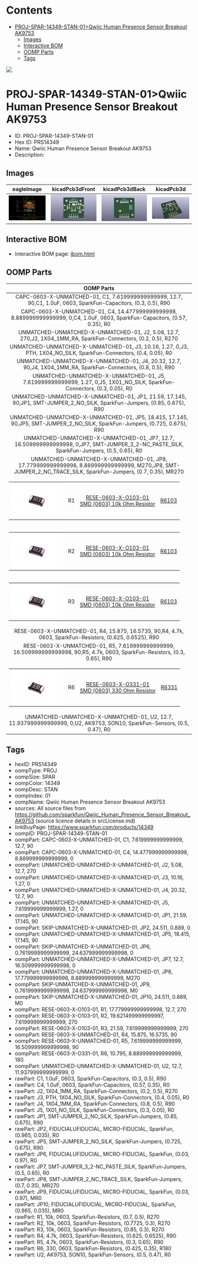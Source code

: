 



Contents
========

* [PROJ-SPAR-14349-STAN-01>Qwiic Human Presence Sensor Breakout AK9753](#proj-spar-14349-stan-01qwiic-human-presence-sensor-breakout-ak9753)
	* [Images](#images)
	* [Interactive BOM](#interactive-bom)
	* [OOMP Parts](#oomp-parts)
	* [Tags](#tags)
  
![][im]
# PROJ-SPAR-14349-STAN-01>Qwiic Human Presence Sensor Breakout AK9753

- ID: PROJ-SPAR-14349-STAN-01
- Hex ID: PRS14349
- Name: Qwiic Human Presence Sensor Breakout AK9753
- Description: 

## Images
  
  

|eagleImage|kicadPcb3dFront|kicadPcb3dBack|kicadPcb3d|
| :---: | :---: | :---: | :---: |
|[![eagleImage](eagleImage_140.png)](eagleImage_600.png)|[![kicadPcb3dFront](kicadPcb3dFront_140.png)](kicadPcb3dFront_600.png)|[![kicadPcb3dBack](kicadPcb3dBack_140.png)](kicadPcb3dBack_600.png)|[![kicadPcb3d](kicadPcb3d_140.png)](kicadPcb3d_600.png)|

## Interactive BOM

- Interactive BOM page: [ibom.html](kicad/bom/ibom.html)

## OOMP Parts
  

|OOMP Parts|
| :---: |
|CAPC-0603-X-UNMATCHED-01, C1, 7.619999999999999, 12.7, 90,C1, 1.0uF, 0603, SparkFun-Capacitors, (0.3, 0.5), R90|
|CAPC-0603-X-UNMATCHED-01, C4, 14.477999999999998, 8.889999999999999, 0,C4, 1.0uF, 0603, SparkFun-Capacitors, (0.57, 0.35), R0|
|UNMATCHED-UNMATCHED-X-UNMATCHED-01, J2, 5.08, 12.7, 270,J2, 1X04_1MM_RA, SparkFun-Connectors, (0.2, 0.5), R270|
|UNMATCHED-UNMATCHED-X-UNMATCHED-01, J3, 10.16, 1.27, 0,J3, PTH, 1X04_NO_SILK, SparkFun-Connectors, (0.4, 0.05), R0|
|UNMATCHED-UNMATCHED-X-UNMATCHED-01, J4, 20.32, 12.7, 90,J4, 1X04_1MM_RA, SparkFun-Connectors, (0.8, 0.5), R90|
|UNMATCHED-UNMATCHED-X-UNMATCHED-01, J5, 7.619999999999999, 1.27, 0,J5, 1X01_NO_SILK, SparkFun-Connectors, (0.3, 0.05), R0|
|UNMATCHED-UNMATCHED-X-UNMATCHED-01, JP1, 21.59, 17.145, 90,JP1, SMT-JUMPER_2_NO_SILK, SparkFun-Jumpers, (0.85, 0.675), R90|
|UNMATCHED-UNMATCHED-X-UNMATCHED-01, JP5, 18.415, 17.145, 90,JP5, SMT-JUMPER_2_NO_SILK, SparkFun-Jumpers, (0.725, 0.675), R90|
|UNMATCHED-UNMATCHED-X-UNMATCHED-01, JP7, 12.7, 16.509999999999998, 0,JP7, SMT-JUMPER_3_2-NC_PASTE_SILK, SparkFun-Jumpers, (0.5, 0.65), R0|
|UNMATCHED-UNMATCHED-X-UNMATCHED-01, JP8, 17.779999999999998, 8.889999999999999, M270,JP8, SMT-JUMPER_2_NC_TRACE_SILK, SparkFun-Jumpers, (0.7, 0.35), MR270|
|<table><tr><td>![RESE-0603-X-O103-01](https://raw.githubusercontent.com/oomlout/oomlout_OOMP_parts/main/RESE-0603-X-O103-01/image_140.jpg)</td><td> R1</td><td>[RESE-0603-X-O103-01<br>SMD (0603) 10k Ohm Resistor](https://github.com/oomlout/oomlout_OOMP_parts/tree/main/RESE-0603-X-O103-01/)</td><td>[R6103](https://github.com/oomlout/oomlout_OOMP_parts/tree/main/RESE-0603-X-O103-01/)</td></tr></table>|
|<table><tr><td>![RESE-0603-X-O103-01](https://raw.githubusercontent.com/oomlout/oomlout_OOMP_parts/main/RESE-0603-X-O103-01/image_140.jpg)</td><td> R2</td><td>[RESE-0603-X-O103-01<br>SMD (0603) 10k Ohm Resistor](https://github.com/oomlout/oomlout_OOMP_parts/tree/main/RESE-0603-X-O103-01/)</td><td>[R6103](https://github.com/oomlout/oomlout_OOMP_parts/tree/main/RESE-0603-X-O103-01/)</td></tr></table>|
|<table><tr><td>![RESE-0603-X-O103-01](https://raw.githubusercontent.com/oomlout/oomlout_OOMP_parts/main/RESE-0603-X-O103-01/image_140.jpg)</td><td> R3</td><td>[RESE-0603-X-O103-01<br>SMD (0603) 10k Ohm Resistor](https://github.com/oomlout/oomlout_OOMP_parts/tree/main/RESE-0603-X-O103-01/)</td><td>[R6103](https://github.com/oomlout/oomlout_OOMP_parts/tree/main/RESE-0603-X-O103-01/)</td></tr></table>|
|RESE-0603-X-UNMATCHED-01, R4, 15.875, 16.5735, 90,R4, 4.7k, 0603, SparkFun-Resistors, (0.625, 0.6525), R90|
|RESE-0603-X-UNMATCHED-01, R5, 7.619999999999999, 16.509999999999998, 90,R5, 4.7k, 0603, SparkFun-Resistors, (0.3, 0.65), R90|
|<table><tr><td>![RESE-0603-X-O331-01](https://raw.githubusercontent.com/oomlout/oomlout_OOMP_parts/main/RESE-0603-X-O331-01/image_140.jpg)</td><td> R6</td><td>[RESE-0603-X-O331-01<br>SMD (0603) 330 Ohm Resistor](https://github.com/oomlout/oomlout_OOMP_parts/tree/main/RESE-0603-X-O331-01/)</td><td>[R6331](https://github.com/oomlout/oomlout_OOMP_parts/tree/main/RESE-0603-X-O331-01/)</td></tr></table>|
|UNMATCHED-UNMATCHED-X-UNMATCHED-01, U2, 12.7, 11.937999999999999, 0,U2, AK9753, SON10, SparkFun-Sensors, (0.5, 0.47), R0|

## Tags

- hexID: PRS14349
- oompType: PROJ
- oompSize: SPAR
- oompColor: 14349
- oompDesc: STAN
- oompIndex: 01
- oompName: Qwiic Human Presence Sensor Breakout AK9753
- sources: All source files from https://github.com/sparkfun/Qwiic_Human_Presence_Sensor_Breakout_AK9753 (source licence details in srcLicense.md)
- linkBuyPage: https://www.sparkfun.com/products/14349
- oompID: PROJ-SPAR-14349-STAN-01
- oompPart: CAPC-0603-X-UNMATCHED-01, C1, 7.619999999999999, 12.7, 90
- oompPart: CAPC-0603-X-UNMATCHED-01, C4, 14.477999999999998, 8.889999999999999, 0
- oompPart: UNMATCHED-UNMATCHED-X-UNMATCHED-01, J2, 5.08, 12.7, 270
- oompPart: UNMATCHED-UNMATCHED-X-UNMATCHED-01, J3, 10.16, 1.27, 0
- oompPart: UNMATCHED-UNMATCHED-X-UNMATCHED-01, J4, 20.32, 12.7, 90
- oompPart: UNMATCHED-UNMATCHED-X-UNMATCHED-01, J5, 7.619999999999999, 1.27, 0
- oompPart: UNMATCHED-UNMATCHED-X-UNMATCHED-01, JP1, 21.59, 17.145, 90
- oompPart: SKIP-UNMATCHED-X-UNMATCHED-01, JP2, 24.511, 0.889, 0
- oompPart: UNMATCHED-UNMATCHED-X-UNMATCHED-01, JP5, 18.415, 17.145, 90
- oompPart: SKIP-UNMATCHED-X-UNMATCHED-01, JP6, 0.7619999999999999, 24.637999999999998, 0
- oompPart: UNMATCHED-UNMATCHED-X-UNMATCHED-01, JP7, 12.7, 16.509999999999998, 0
- oompPart: UNMATCHED-UNMATCHED-X-UNMATCHED-01, JP8, 17.779999999999998, 8.889999999999999, M270
- oompPart: SKIP-UNMATCHED-X-UNMATCHED-01, JP9, 0.7619999999999999, 24.637999999999998, M0
- oompPart: SKIP-UNMATCHED-X-UNMATCHED-01, JP10, 24.511, 0.889, M0
- oompPart: RESE-0603-X-O103-01, R1, 17.779999999999998, 12.7, 270
- oompPart: RESE-0603-X-O103-01, R2, 19.621499999999997, 7.619999999999999, 270
- oompPart: RESE-0603-X-O103-01, R3, 21.59, 7.619999999999999, 270
- oompPart: RESE-0603-X-UNMATCHED-01, R4, 15.875, 16.5735, 90
- oompPart: RESE-0603-X-UNMATCHED-01, R5, 7.619999999999999, 16.509999999999998, 90
- oompPart: RESE-0603-X-O331-01, R6, 10.795, 8.889999999999999, 180
- oompPart: UNMATCHED-UNMATCHED-X-UNMATCHED-01, U2, 12.7, 11.937999999999999, 0
- rawPart: C1, 1.0uF, 0603, SparkFun-Capacitors, (0.3, 0.5), R90
- rawPart: C4, 1.0uF, 0603, SparkFun-Capacitors, (0.57, 0.35), R0
- rawPart: J2, 1X04_1MM_RA, SparkFun-Connectors, (0.2, 0.5), R270
- rawPart: J3, PTH, 1X04_NO_SILK, SparkFun-Connectors, (0.4, 0.05), R0
- rawPart: J4, 1X04_1MM_RA, SparkFun-Connectors, (0.8, 0.5), R90
- rawPart: J5, 1X01_NO_SILK, SparkFun-Connectors, (0.3, 0.05), R0
- rawPart: JP1, SMT-JUMPER_2_NO_SILK, SparkFun-Jumpers, (0.85, 0.675), R90
- rawPart: JP2, FIDUCIALUFIDUCIAL, MICRO-FIDUCIAL, SparkFun, (0.965, 0.035), R0
- rawPart: JP5, SMT-JUMPER_2_NO_SILK, SparkFun-Jumpers, (0.725, 0.675), R90
- rawPart: JP6, FIDUCIALUFIDUCIAL, MICRO-FIDUCIAL, SparkFun, (0.03, 0.97), R0
- rawPart: JP7, SMT-JUMPER_3_2-NC_PASTE_SILK, SparkFun-Jumpers, (0.5, 0.65), R0
- rawPart: JP8, SMT-JUMPER_2_NC_TRACE_SILK, SparkFun-Jumpers, (0.7, 0.35), MR270
- rawPart: JP9, FIDUCIALUFIDUCIAL, MICRO-FIDUCIAL, SparkFun, (0.03, 0.97), MR0
- rawPart: JP10, FIDUCIALUFIDUCIAL, MICRO-FIDUCIAL, SparkFun, (0.965, 0.035), MR0
- rawPart: R1, 10k, 0603, SparkFun-Resistors, (0.7, 0.5), R270
- rawPart: R2, 10k, 0603, SparkFun-Resistors, (0.7725, 0.3), R270
- rawPart: R3, 10k, 0603, SparkFun-Resistors, (0.85, 0.3), R270
- rawPart: R4, 4.7k, 0603, SparkFun-Resistors, (0.625, 0.6525), R90
- rawPart: R5, 4.7k, 0603, SparkFun-Resistors, (0.3, 0.65), R90
- rawPart: R6, 330, 0603, SparkFun-Resistors, (0.425, 0.35), R180
- rawPart: U2, AK9753, SON10, SparkFun-Sensors, (0.5, 0.47), R0



[im]: kicadPcb3d_450.png
